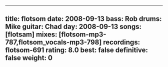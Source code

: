 
---
title: flotsom
date: 2008-09-13
bass:	Rob
drums:	Mike
guitar:	Chad
day: 2008-09-13
songs: [flotsam]
mixes: [flotsom-mp3-787,flotsom_vocals-mp3-798]
recordings: flotsom-691
rating: 8.0
best: false
definitive: false
weight: 0
---
